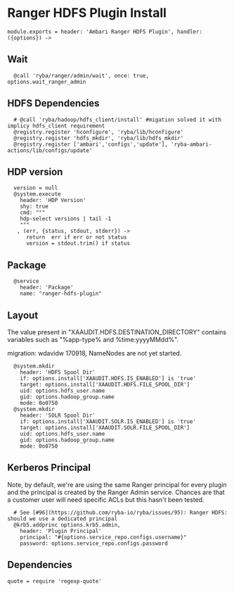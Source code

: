 
# Ranger HDFS Plugin Install

    module.exports = header: 'Ambari Ranger HDFS Plugin', handler: ({options}) ->

## Wait

      @call 'ryba/ranger/admin/wait', once: true, options.wait_ranger_admin

## HDFS Dependencies

      # @call 'ryba/hadoop/hdfs_client/install' #migation solved it with implicy hdfs_client requirement
      @registry.register 'hconfigure', 'ryba/lib/hconfigure'
      @registry.register 'hdfs_mkdir', 'ryba/lib/hdfs_mkdir'
      @registry.register ['ambari','configs','update'], 'ryba-ambari-actions/lib/configs/update'

## HDP version

      version = null
      @system.execute
        header: 'HDP Version'
        shy: true
        cmd: """
        hdp-select versions | tail -1
        """
       , (err, {status, stdout, stderr}) ->
          return  err if err or not status
          version = stdout.trim() if status

## Package

      @service
        header: 'Package'
        name: "ranger-hdfs-plugin"

## Layout

The value present in "XAAUDIT.HDFS.DESTINATION_DIRECTORY" contains variables
such as "%app-type% and %time:yyyyMMdd%".

migration: wdavidw 170918, NameNodes are not yet started.

      @system.mkdir
        header: 'HDFS Spool Dir'
        if: options.install['XAAUDIT.HDFS.IS_ENABLED'] is 'true'
        target: options.install['XAAUDIT.HDFS.FILE_SPOOL_DIR']
        uid: options.hdfs_user.name
        gid: options.hadoop_group.name
        mode: 0o0750
      @system.mkdir
        header: 'SOLR Spool Dir'
        if: options.install['XAAUDIT.SOLR.IS_ENABLED'] is 'true'
        target: options.install['XAAUDIT.SOLR.FILE_SPOOL_DIR']
        uid: options.hdfs_user.name
        gid: options.hadoop_group.name
        mode: 0o0750

## Kerberos Principal

Note, by default, we're are using the same Ranger principal for every
plugin and the principal is created by the Ranger Admin service. Chances
are that a customer user will need specific ACLs but this hasn't been
tested.

      # See [#96](https://github.com/ryba-io/ryba/issues/95): Ranger HDFS: should we use a dedicated principal
      @krb5.addprinc options.krb5.admin,
        header: 'Plugin Principal'
        principal: "#{options.service_repo.configs.username}"
        password: options.service_repo.configs.password

## Dependencies

    quote = require 'regexp-quote'

[plugin]: https://docs.hortonworks.com/HDPDocuments/HDP2/HDP-2.4.0/bk_installing_manually_book/content/installing_ranger_plugins.html#installing_ranger_hdfs_plugin
[plugin-source]: https://github.com/apache/incubator-ranger/blob/ranger-0.6/agents-audit/src/main/java/org/apache/ranger/audit/utils/InMemoryJAASConfiguration.java
